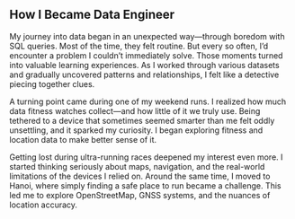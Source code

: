 ## How I Became Data Engineer

My journey into data began in an unexpected way—through boredom with SQL queries. Most of the time, they felt routine. But every so often, I’d encounter a problem I couldn’t immediately solve. Those moments turned into valuable learning experiences. As I worked through various datasets and gradually uncovered patterns and relationships, I felt like a detective piecing together clues.

A turning point came during one of my weekend runs. I realized how much data fitness watches collect—and how little of it we truly use. Being tethered to a device that sometimes seemed smarter than me felt oddly unsettling, and it sparked my curiosity. I began exploring fitness and location data to make better sense of it.

Getting lost during ultra-running races deepened my interest even more. I started thinking seriously about maps, navigation, and the real-world limitations of the devices I relied on. Around the same time, I moved to Hanoi, where simply finding a safe place to run became a challenge. This led me to explore OpenStreetMap, GNSS systems, and the nuances of location accuracy.